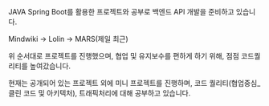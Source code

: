JAVA Spring Boot를 활용한 프로젝트와 공부로 백엔드 API 개발을 준비하고 있습니다.

Mindwiki -> Lolin -> MARS(제일 최근)

위 순서대로 프로젝트를 진행했으며, 협업 및 유지보수를 편하게 하기 위해, 점점 코드퀄리티를 높여갔습니다.

현재는 공개되어 있는 프로젝트 외에 미니 프로젝트를 진행하며, 코드 퀄리티(협업중심_ 클린 코드 및 아키텍처), 트래픽처리에 대해 공부하고 있습니다.
